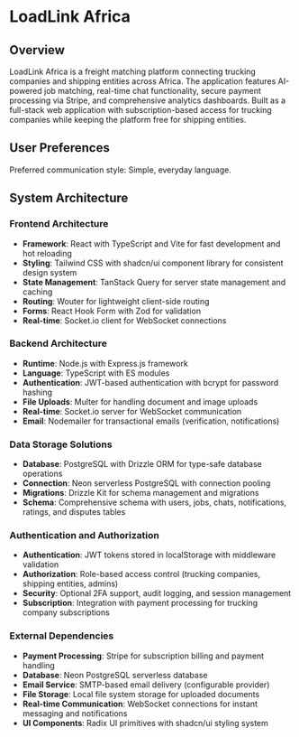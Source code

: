 # LoadLink Africa

## Overview

LoadLink Africa is a freight matching platform connecting trucking companies and shipping entities across Africa. The application features AI-powered job matching, real-time chat functionality, secure payment processing via Stripe, and comprehensive analytics dashboards. Built as a full-stack web application with subscription-based access for trucking companies while keeping the platform free for shipping entities.

## User Preferences

Preferred communication style: Simple, everyday language.

## System Architecture

### Frontend Architecture
- **Framework**: React with TypeScript and Vite for fast development and hot reloading
- **Styling**: Tailwind CSS with shadcn/ui component library for consistent design system
- **State Management**: TanStack Query for server state management and caching
- **Routing**: Wouter for lightweight client-side routing
- **Forms**: React Hook Form with Zod for validation
- **Real-time**: Socket.io client for WebSocket connections

### Backend Architecture
- **Runtime**: Node.js with Express.js framework
- **Language**: TypeScript with ES modules
- **Authentication**: JWT-based authentication with bcrypt for password hashing
- **File Uploads**: Multer for handling document and image uploads
- **Real-time**: Socket.io server for WebSocket communication
- **Email**: Nodemailer for transactional emails (verification, notifications)

### Data Storage Solutions
- **Database**: PostgreSQL with Drizzle ORM for type-safe database operations
- **Connection**: Neon serverless PostgreSQL with connection pooling
- **Migrations**: Drizzle Kit for schema management and migrations
- **Schema**: Comprehensive schema with users, jobs, chats, notifications, ratings, and disputes tables

### Authentication and Authorization
- **Authentication**: JWT tokens stored in localStorage with middleware validation
- **Authorization**: Role-based access control (trucking companies, shipping entities, admins)
- **Security**: Optional 2FA support, audit logging, and session management
- **Subscription**: Integration with payment processing for trucking company subscriptions

### External Dependencies
- **Payment Processing**: Stripe for subscription billing and payment handling
- **Database**: Neon PostgreSQL serverless database
- **Email Service**: SMTP-based email delivery (configurable provider)
- **File Storage**: Local file system storage for uploaded documents
- **Real-time Communication**: WebSocket connections for instant messaging and notifications
- **UI Components**: Radix UI primitives with shadcn/ui styling system